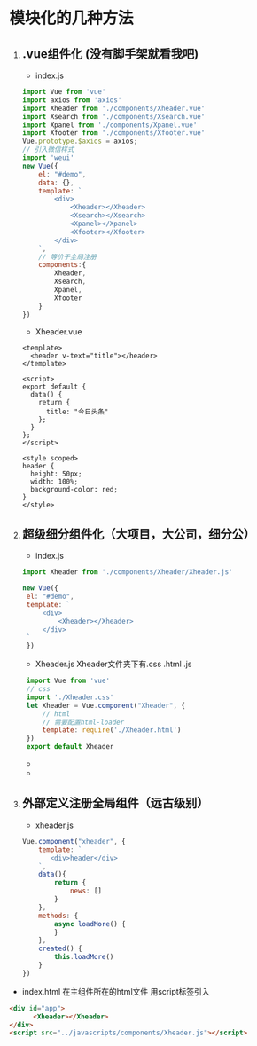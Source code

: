 # 模块化的几种方法
1. ## .vue组件化 (没有脚手架就看我吧)
    + index.js
    ```js
    import Vue from 'vue'
    import axios from 'axios'
    import Xheader from './components/Xheader.vue'
    import Xsearch from './components/Xsearch.vue'
    import Xpanel from './components/Xpanel.vue'
    import Xfooter from './components/Xfooter.vue'
    Vue.prototype.$axios = axios;
    // 引入微信样式
    import 'weui'
    new Vue({
        el: "#demo",
        data: {},
        template: `
            <div>
                <Xheader></Xheader>
                <Xsearch></Xsearch>
                <Xpanel></Xpanel>
                <Xfooter></Xfooter>
            </div>
        `,
        // 等价于全局注册
        components:{
            Xheader,
            Xsearch,
            Xpanel,
            Xfooter
        }
    })
    ```
    + Xheader.vue
    ```vue
    <template>
      <header v-text="title"></header>
    </template>
    
    <script>
    export default {
      data() {
        return {
          title: "今日头条"
        };
      }
    };
    </script>
    
    <style scoped>
    header {
      height: 50px;
      width: 100%;
      background-color: red;
    }
    </style>
    ```
2. ## 超级细分组件化（大项目，大公司，细分公）
   + index.js
   ```js
   import Xheader from './components/Xheader/Xheader.js'
   
   new Vue({
    el: "#demo",
    template: `
        <div>
            <Xheader></Xheader>
        </div>
    `
    })
   ```
   + Xheader.js  Xheader文件夹下有.css .html .js
   ```js
    import Vue from 'vue'
    // css
    import './Xheader.css'
    let Xheader = Vue.component("Xheader", {
        // html
        // 需要配置html-loader
        template: require('./Xheader.html')
    })
    export default Xheader
   ```
   + 
   + 
3. ## 外部定义注册全局组件（远古级别）
   + xheader.js
    ```js
    Vue.component("xheader", {
        template: `
           <div>header</div>
        `,
        data(){
            return {
                news: []
            }
        },
        methods: {
            async loadMore() {
            }
        },
        created() {
            this.loadMore()
        }
    })
    ```
  + index.html 在主组件所在的html文件 用script标签引入
  ```html
  <div id="app">
        <Xheader></Xheader>
  </div>
  <script src="../javascripts/components/Xheader.js"></script>
  ```
